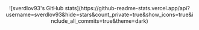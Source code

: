 
<div align="center">
![sverdlov93's GitHub stats](https://github-readme-stats.vercel.app/api?username=sverdlov93&hide=stars&count_private=true&show_icons=true&include_all_commits=true&theme=dark)

</div>
